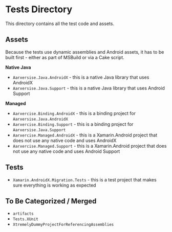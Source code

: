 # Tests Directory

This directory contains all the test code and assets.

## Assets

Because the tests use dynamic assemblies and Android assets, it has to be built
first - either as part of MSBuild or via a Cake script.

**Native Java**
 - `Aarxersise.Java.AndroidX` - this is a native Java library that uses
   AndroidX
 - `Aarxersise.Java.Support` - this is a native Java library that uses Android
   Support

**Managed**
 - `Aarxercise.Binding.AndroidX` - this is a binding project for
   `Aarxersise.Java.AndroidX`
 - `Aarxercise.Binding.Support` - this is a binding project for
   `Aarxersise.Java.Support`
 - `Aarxercise.Managed.AndroidX` - this is a Xamarin.Android project that does
   not use any native code and uses AndroidX
 - `Aarxercise.Managed.Support` - this is a Xamarin.Android project that does
   not use any native code and uses Android Support

## Tests

 - `Xamarin.AndroidX.Migration.Tests` - this is a test project that makes sure
   everything is working as expected

## To Be Categorized / Merged

 - `artifacts`
 - `Tests.XUnit`
 - `XtremelyDummyProjectForReferencingAssemblies`
